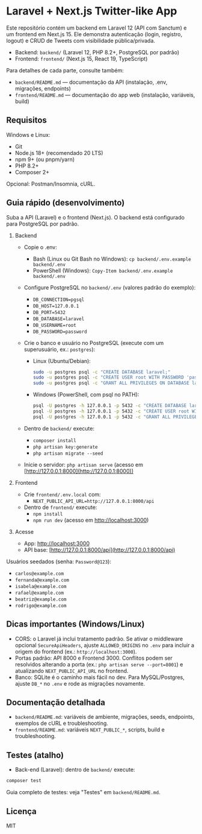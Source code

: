 # Laravel + Next.js Twitter-like App

Este repositório contém um backend em Laravel 12 (API com Sanctum) e um frontend em Next.js 15. Ele demonstra autenticação (login, registro, logout) e CRUD de Tweets com visibilidade pública/privada.

- Backend: `backend/` (Laravel 12, PHP 8.2+, PostgreSQL por padrão)
- Frontend: `frontend/` (Next.js 15, React 19, TypeScript)

Para detalhes de cada parte, consulte também:

- `backend/README.md` — documentação da API (instalação, .env, migrações, endpoints)
- `frontend/README.md` — documentação do app web (instalação, variáveis, build)

## Requisitos

Windows e Linux:

- Git
- Node.js 18+ (recomendado 20 LTS)
- npm 9+ (ou pnpm/yarn)
- PHP 8.2+
- Composer 2+

Opcional: Postman/Insomnia, cURL.

## Guia rápido (desenvolvimento)

Suba a API (Laravel) e o frontend (Next.js). O backend está configurado para PostgreSQL por padrão.

1. Backend

   - Copie o .env:
     - Bash (Linux ou Git Bash no Windows): `cp backend/.env.example backend/.env`
     - PowerShell (Windows): `Copy-Item backend/.env.example backend/.env`
   - Configure PostgreSQL no `backend/.env` (valores padrão do exemplo):
     - `DB_CONNECTION=pgsql`
     - `DB_HOST=127.0.0.1`
     - `DB_PORT=5432`
     - `DB_DATABASE=laravel`
     - `DB_USERNAME=root`
     - `DB_PASSWORD=password`
   - Crie o banco e usuário no PostgreSQL (execute com um superusuário, ex.: `postgres`):
     - Linux (Ubuntu/Debian):

       ```bash
       sudo -u postgres psql -c "CREATE DATABASE laravel;"
       sudo -u postgres psql -c "CREATE USER root WITH PASSWORD 'password';"
       sudo -u postgres psql -c "GRANT ALL PRIVILEGES ON DATABASE laravel TO root;"
       ```

     - Windows (PowerShell, com psql no PATH):

       ```bash
       psql -U postgres -h 127.0.0.1 -p 5432 -c "CREATE DATABASE laravel;"
       psql -U postgres -h 127.0.0.1 -p 5432 -c "CREATE USER root WITH PASSWORD 'password';"
       psql -U postgres -h 127.0.0.1 -p 5432 -c "GRANT ALL PRIVILEGES ON DATABASE laravel TO root;"
       ```

   - Dentro de `backend/` execute:
     - `composer install`
     - `php artisan key:generate`
     - `php artisan migrate --seed`
   - Inicie o servidor: `php artisan serve` (acesso em [http://127.0.0.1:8000](http://127.0.0.1:8000))

2. Frontend

   - Crie `frontend/.env.local` com:
     - `NEXT_PUBLIC_API_URL=http://127.0.0.1:8000/api`
   - Dentro de `frontend/` execute:
     - `npm install`
     - `npm run dev` (acesso em [http://localhost:3000](http://localhost:3000))

3. Acesse

   - App: [http://localhost:3000](http://localhost:3000)
   - API base: [http://127.0.0.1:8000/api](http://127.0.0.1:8000/api)

Usuários seedados (senha: `Password@123`):

- `carlos@example.com`
- `fernanda@example.com`
- `isabela@example.com`
- `rafael@example.com`
- `beatriz@example.com`
- `rodrigo@example.com`

## Dicas importantes (Windows/Linux)

- CORS: o Laravel já inclui tratamento padrão. Se ativar o middleware opcional `SecureApiHeaders`, ajuste `ALLOWED_ORIGINS` no `.env` para incluir a origem do frontend (ex.: `http://localhost:3000`).
- Portas padrão: API 8000 e Frontend 3000. Conflitos podem ser resolvidos alterando a porta (ex.: `php artisan serve --port=8001`) e atualizando `NEXT_PUBLIC_API_URL` no frontend.
- Banco: SQLite é o caminho mais fácil no dev. Para MySQL/Postgres, ajuste `DB_*` no `.env` e rode as migrações novamente.

## Documentação detalhada

- `backend/README.md`: variáveis de ambiente, migrações, seeds, endpoints, exemplos de cURL e troubleshooting.
- `frontend/README.md`: variáveis `NEXT_PUBLIC_*`, scripts, build e troubleshooting.

## Testes (atalho)

- Back-end (Laravel): dentro de `backend/` execute:

```bash
composer test
```

Guia completo de testes: veja "Testes" em `backend/README.md`.

## Licença

MIT
